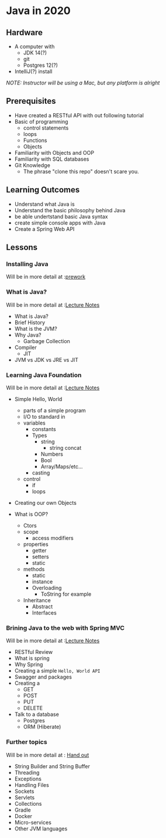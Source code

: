 # Java in 2020

## Hardware

- A computer with
  - JDK 14(?)
  - git
  - Postgres 12(?)
- IntelliJ(?) install

_NOTE: Instructor will be using a Mac, but any platform is alright_

## Prerequisites

- Have created a RESTful API with out following tutorial
- Basic of programming
  - control statements
  - loops
  - Functions
  - Objects
- Familiarity with Objects and OOP
- Familiarity with SQL databases
- Git Knowledge
  - The phrase "clone this repo" doesn't scare you.

## Learning Outcomes

- Understand what Java is
- Understand the basic philosophy behind Java
- be able undertstand basic Java syntax
- create simple console apps with Java
- Create a Spring Web API

## Lessons

### Installing Java

Will be in more detail at :[prework](prework.md)

### What is Java?

Will be in more detail at :[Lecture Notes](what-is-java.md)

- What is Java?
- Brief History
- What is the JVM?
- Why Java?
  - Garbage Collection
- Compiler
  - JIT
- JVM vs JDK vs JRE vs JIT

### Learning Java Foundation

Will be in more detail at :[Lecture Notes](java-basics.md)

- Simple Hello, World

  - parts of a simple program
  - I/O to standard in
  - variables
    - constants
    - Types
      - string
        - string concat
      - Numbers
      - Bool
      - Array/Maps/etc...
    - casting
  - control
    - if
    - loops

- Creating our own Objects
- What is OOP?
  - Ctors
  - scope
    - access modifiers
  - properties
    - getter
    - setters
    - static
  - methods
    - static
    - instance
    - Overloading
      - ToString for example
  - Inheritance
    - Abstract
    - Interfaces

### Brining Java to the web with Spring MVC

Will be in more detail at :[Lecture Notes](java-api.md)

- RESTful Review
- What is spring
- Why Spring
- Creating a simple `Hello, World API`
- Swagger and packages
- Creating a
  - GET
  - POST
  - PUT
  - DELETE
- Talk to a database
  - Postgres
  - ORM (Hiberate)

### Further topics

Will be in more detail at : [Hand out](postwork.md)

- String Builder and String Buffer
- Threading
- Exceptions
- Handling Files
- Sockets
- Servlets
- Collections
- Gradle
- Docker
- Micro-services
- Other JVM languages
